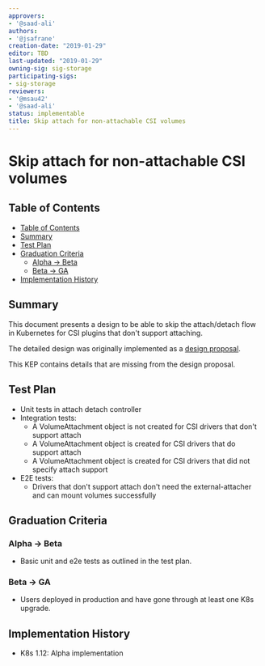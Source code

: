 ```yaml
---
approvers:
- '@saad-ali'
authors:
- '@jsafrane'
creation-date: "2019-01-29"
editor: TBD
last-updated: "2019-01-29"
owning-sig: sig-storage
participating-sigs:
- sig-storage
reviewers:
- '@msau42'
- '@saad-ali'
status: implementable
title: Skip attach for non-attachable CSI volumes
---
```

# Skip attach for non-attachable CSI volumes

## Table of Contents

* [Table of Contents](#table-of-contents)
* [Summary](#summary)
* [Test Plan](#test-plan)
* [Graduation Criteria](#graduation-criteria)
   * [Alpha -&gt; Beta](#alpha---beta)
   * [Beta -&gt; GA](#beta---ga)
* [Implementation History](#implementation-history)

## Summary

This document presents a design to be able to skip the attach/detach flow in
Kubernetes for CSI plugins that don't support attaching.

The detailed design was originally implemented as a [design
proposal](https://github.com/kubernetes/community/blob/master/contributors/design-proposals/storage/container-storage-interface-skip-attach.md).

This KEP contains details that are missing from the design proposal.

## Test Plan
* Unit tests in attach detach controller
* Integration tests:
   * A VolumeAttachment object is not created for CSI drivers that don't
     support attach
   * A VolumeAttachment object is created for CSI drivers that do
     support attach
   * A VolumeAttachment object is created for CSI drivers that did not
     specify attach support
* E2E tests:
    * Drivers that don't support attach don't need the external-attacher and can
      mount volumes successfully

## Graduation Criteria

### Alpha -> Beta
* Basic unit and e2e tests as outlined in the test plan.

### Beta -> GA
* Users deployed in production and have gone through at least one K8s upgrade.

## Implementation History
* K8s 1.12: Alpha implementation